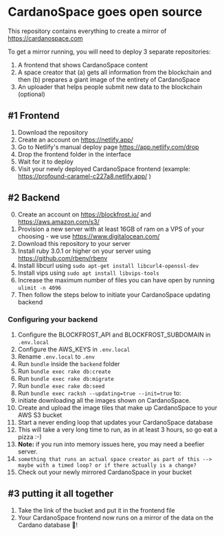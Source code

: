 # CardanoSpace goes open source

This repository contains everything to create a mirror of https://cardanospace.com

To get a mirror running, you will need to deploy 3 separate repositories:
1. A frontend that shows CardanoSpace content
2. A space creator that (a) gets all information from the blockchain and then (b) prepares a giant image of the entirety of CardanoSpace
3. An uploader that helps people submit new data to the blockchain (optional)

## #1 Frontend

1. Download the repository
2. Create an account on https://netlify.app/
3. Go to Netlify's manual deploy page https://app.netlify.com/drop
4. Drop the frontend folder in the interface
5. Wait for it to deploy
6. Visit your newly deployed CardanoSpace frontend (example: https://profound-caramel-c227a8.netlify.app/ )

## #2 Backend

0. Create an account on https://blockfrost.io/ and https://aws.amazon.com/s3/
1. Provision a new server with at least 16GB of ram on a VPS of your choosing - we use https://www.digitalocean.com/
2. Download this repository to your server
3. Install ruby 3.0.1 or higher on your server using https://github.com/rbenv/rbenv
4. Install libcurl using `sudo apt-get install libcurl4-openssl-dev`
5. Install vips using `sudo apt install libvips-tools`
6. Increase the maximum number of files you can have open by running `ulimit -n 4096`
7. Then follow the steps below to initiate your CardanoSpace updating backend

### Configuring your backend
1. Configure the BLOCKFROST_API and BLOCKFROST_SUBDOMAIN in `.env.local`
2. Configure the AWS_KEYS in `.env.local`
3. Rename `.env.local` to `.env`
4. Run `bundle` inside the `backend` folder
5. Run `bundle exec rake db:create`
6. Run `bundle exec rake db:migrate`
7. Run `bundle exec rake db:seed`
8. Run `bundle exec racksh --updating=true --init=true` to:
  1. initiate downloading all the images shown on CardanoSpace.
  2. Create and upload the image tiles that make up CardanoSpace to your AWS S3 bucket
  3. Start a never ending loop that updates your CardanoSpace database
  4. This will take a very long time to run, as in at least 3 hours, so go eat a pizza :-)
  5. **Note:** if you run into memory issues here, you may need a beefier server.
9. `something that runs an actual space creator as part of this --> maybe with a timed loop? or if there actually is a change?`
10. Check out your newly mirrored CardanoSpace in your bucket


## #3 putting it all together

1. Take the link of the bucket and put it in the frontend file
2. Your CardanoSpace frontend now runs on a mirror of the data on the Cardano database 🥳!